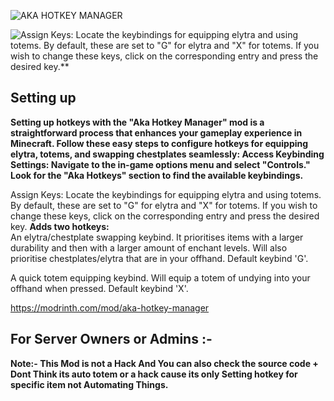 ![AKA HOTKEY MANAGER](https://cdn.modrinth.com/data/cached_images/da7057c4a067bd3429d9740ba5821b6a6289e7bf.png)

![Assign Keys: Locate the keybindings for equipping elytra and using totems. By default, these are set to "G" for elytra and "X" for totems. If you wish to change these keys, click on the corresponding entry and press the desired key.**]([https://cdn.modrinth.com/data/cached_images/9be81e4b9040eb84e22b16cd804e2fc0304c5532.png](https://media.discordapp.net/attachments/1121499372920783000/1201086996697858109/image.png?ex=65c88a6f&is=65b6156f&hm=cd6bdbb894034a12d9a94c2989f0e5c042ac36800a54dfdbb8e6949087b7533b&=&format=webp&quality=lossless&width=920&height=162))
## Setting up 
**Setting up hotkeys with the "Aka Hotkey Manager" mod is a straightforward process that enhances your gameplay experience in Minecraft. Follow these easy steps to configure hotkeys for equipping elytra, totems, and swapping chestplates seamlessly: Access Keybinding Settings: Navigate to the in-game options menu and select "Controls." Look for the "Aka Hotkeys" section to find the available keybindings.**

Assign Keys: Locate the keybindings for equipping elytra and using totems. By default, these are set to "G" for elytra and "X" for totems. If you wish to change these keys, click on the corresponding entry and press the desired key.
**Adds two hotkeys:**\
An elytra/chestplate swapping keybind. It prioritises items with a larger durability and then with a larger amount of enchant levels. Will also prioritise chestplates/elytra that are in your offhand. Default keybind 'G'.

A quick totem equipping keybind. Will equip a totem of undying into your offhand when pressed. Default keybind 'X'.

https://modrinth.com/mod/aka-hotkey-manager
## For Server Owners or Admins :-
**Note:- This Mod is not a Hack And You can also check the source code + Dont Think its auto totem or a hack cause its only Setting hotkey for specific item not Automating Things.**
